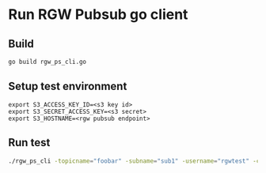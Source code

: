 # Run RGW Pubsub go client

## Build

```bash
go build rgw_ps_cli.go
```

## Setup test environment

```console
export S3_ACCESS_KEY_ID=<s3 key id>
export S3_SECRET_ACCESS_KEY=<s3 secret>
export S3_HOSTNAME=<rgw pubsub endpoint>
```
## Run test

```bash
./rgw_ps_cli -topicname="foobar" -subname="sub1" -username="rgwtest" -cleanup=true -v 10
```
